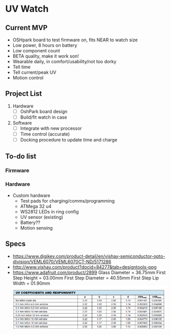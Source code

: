 # UV Watch
## Current MVP
 - OSHpark board to test firmware on, fits NEAR to watch size
 - Low power, 8 hours on battery
 - Low component count
 - BETA quality, make it work son!
 - Wearable daily, in comfort/usability/not too dorky
 - Tell time
 - Tell current/peak UV
 - Motion control
 
## Project List
1. Hardware
   - [ ] OshPark board design
   - [ ] Build/fit watch in case
   
2. Software
   - [ ] Integrate with new processor
   - [ ] Time control (accurate)
   - [ ] Docking procedure to update time and charge
   
## To-do list
### Firmware
### Hardware
- Custom hardware 
  - Test pads for charging/comms/programming
  - ATMega 32 u4
  - WS2812 LEDs in ring config
  - UV sensor (existing)
  - Battery??
  - Motion sensing

## Specs
   - https://www.digikey.com/product-detail/en/vishay-semiconductor-opto-division/VEML6070/VEML6070CT-ND/5171286
   - http://www.vishay.com/product?docid=84277&tab=designtools-ppg
   - https://www.adafruit.com/product/2899
	Glass Diameter 		= 36.75mm
	First Step Height	= 03.00mm
	First Step Diameter	= 40.55mm
	First Step Lip Width 	= 01.90mm
![alt text](https://github.com/ryanredbaron/UV-Watch/blob/master/Specifications/adafruit_products_image.png?raw=true)
